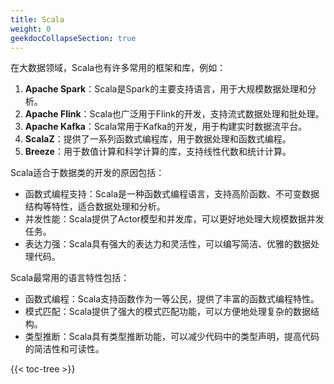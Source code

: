 ```yaml
---
title: Scala
weight: 0
geekdocCollapseSection: true
---
```


在大数据领域，Scala也有许多常用的框架和库，例如：

1. **Apache Spark**：Scala是Spark的主要支持语言，用于大规模数据处理和分析。
2. **Apache Flink**：Scala也广泛用于Flink的开发，支持流式数据处理和批处理。
3. **Apache Kafka**：Scala常用于Kafka的开发，用于构建实时数据流平台。
4. **ScalaZ**：提供了一系列函数式编程库，用于数据处理和函数式编程。
5. **Breeze**：用于数值计算和科学计算的库，支持线性代数和统计计算。

Scala适合于数据类的开发的原因包括：
- 函数式编程支持：Scala是一种函数式编程语言，支持高阶函数、不可变数据结构等特性，适合数据处理和分析。
- 并发性能：Scala提供了Actor模型和并发库，可以更好地处理大规模数据并发任务。
- 表达力强：Scala具有强大的表达力和灵活性，可以编写简洁、优雅的数据处理代码。

Scala最常用的语言特性包括：
- 函数式编程：Scala支持函数作为一等公民，提供了丰富的函数式编程特性。
- 模式匹配：Scala提供了强大的模式匹配功能，可以方便地处理复杂的数据结构。
- 类型推断：Scala具有类型推断功能，可以减少代码中的类型声明，提高代码的简洁性和可读性。

{{< toc-tree >}}